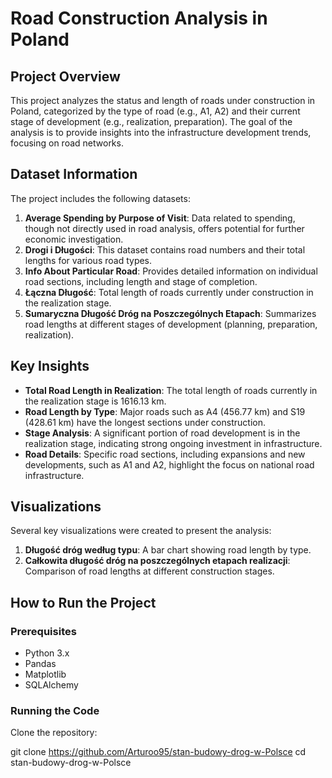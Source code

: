# Road Construction Analysis in Poland

## Project Overview

This project analyzes the status and length of roads under construction in Poland, categorized by the type of road (e.g., A1, A2) and their current stage of development (e.g., realization, preparation). The goal of the analysis is to provide insights into the infrastructure development trends, focusing on road networks.

## Dataset Information

The project includes the following datasets:

1. **Average Spending by Purpose of Visit**: Data related to spending, though not directly used in road analysis, offers potential for further economic investigation.
2. **Drogi i Długości**: This dataset contains road numbers and their total lengths for various road types.
3. **Info About Particular Road**: Provides detailed information on individual road sections, including length and stage of completion.
4. **Łączna Długość**: Total length of roads currently under construction in the realization stage.
5. **Sumaryczna Długość Dróg na Poszczególnych Etapach**: Summarizes road lengths at different stages of development (planning, preparation, realization).

## Key Insights

- **Total Road Length in Realization**: The total length of roads currently in the realization stage is 1616.13 km.
- **Road Length by Type**: Major roads such as A4 (456.77 km) and S19 (428.61 km) have the longest sections under construction.
- **Stage Analysis**: A significant portion of road development is in the realization stage, indicating strong ongoing investment in infrastructure.
- **Road Details**: Specific road sections, including expansions and new developments, such as A1 and A2, highlight the focus on national road infrastructure.

## Visualizations

Several key visualizations were created to present the analysis:

1. **Długość dróg według typu**: A bar chart showing road length by type.
2. **Całkowita długość dróg na poszczególnych etapach realizacji**: Comparison of road lengths at different construction stages.

## How to Run the Project

### Prerequisites

- Python 3.x
- Pandas
- Matplotlib
- SQLAlchemy

### Running the Code

Clone the repository:

   git clone https://github.com/Arturoo95/stan-budowy-drog-w-Polsce
   cd stan-budowy-drog-w-Polsce

